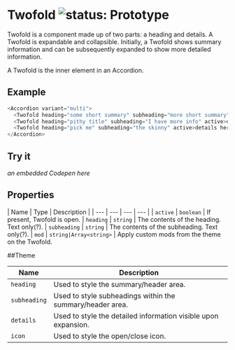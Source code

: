 # Twofold ![status: Prototype](https://img.shields.io/badge/status-prototype-orange.svg)

Twofold is a component made up of two parts: a heading and details. A Twofold is expandable and collapsible. Initially, a Twofold shows summary information and can be subsequently expanded to show more detailed information.

A Twofold is the inner element in an Accordion.


## Example

```javascript
<Accordion variant="multi">
  <Twofold heading="some short summary" subheading="more short summary">details here</Twofold>
  <Twofold heading="pithy title" subheading="I have more info" active>details here</Twofold>
  <Twofold heading="pick me" subheading="the skinny" active>details here</Twofold>
</Accordion>
```

## Try it
_an embedded Codepen here_

## Properties

| Name | Type | Description |
| --- | --- | --- | --- |
| `active` | `boolean` | If present, Twofold is open.
| `heading` | `string` | The contents of the heading. Text only(?).
| `subheading` | `string` | The contents of the subheading. Text only(?).
| `mod` | `string|Array<string>` | Apply custom mods from the theme on the Twofold.

##Theme

| Name | Description |
| ---  | ----------- |
| `heading` | Used to style the summary/header area. |
| `subheading` | Used to style subheadings within the summary/header area.|
| `details` | Used to style the detailed information visible upon expansion.|
| `icon` | Used to style the open/close icon.|
